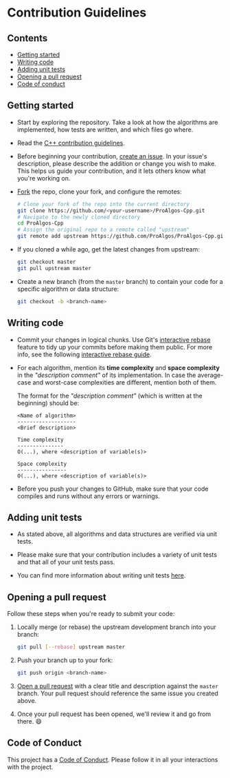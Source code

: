 # Contribution Guidelines

## Contents

* [Getting started](#getting-started)
* [Writing code](#writing-code)
* [Adding unit tests](#adding-unit-tests)
* [Opening a pull request](#opening-a-pull-request)
* [Code of conduct](#code-of-conduct)

## Getting started

* Start by exploring the repository. Take a look at how the algorithms are implemented, how tests
  are written, and which files go where. 

* Read the [C++ contribution guidelines](../C++/CONTRIBUTING.md).

* Before beginning your contribution, [create an issue][issue-guide]. In your issue's 
  description, please describe the addition or change you wish to make. This helps us guide 
  your contribution, and it lets others know what you're working on.

* [Fork][fork-guide] the repo, clone your fork, and configure the remotes:

   ```bash
   # Clone your fork of the repo into the current directory
   git clone https://github.com/<your-username>/ProAlgos-Cpp.git
   # Navigate to the newly cloned directory
   cd ProAlgos-Cpp
   # Assign the original repo to a remote called "upstream"
   git remote add upstream https://github.com/ProAlgos/ProAlgos-Cpp.git
   ```

* If you cloned a while ago, get the latest changes from upstream:

   ```bash
   git checkout master
   git pull upstream master
   ```

* Create a new branch (from the `master` branch) to contain your code for a specific algorithm or data structure:

   ```bash
   git checkout -b <branch-name>
   ```

## Writing code

* Commit your changes in logical chunks. Use Git's [interactive rebase][rebase-info]
  feature to tidy up your commits before making them public. For more info, see the following [interactive rebase guide][rebase-guide].

* For each algorithm, mention its **time complexity** and **space complexity**
  in the _"description comment"_ of its implementation. In case the average-case
  and worst-case complexities are different, mention both of them.

    The format for the _"description comment"_ (which is written at the beginning) should be:

    ```text
    <Name of algorithm>
    -------------------
    <Brief description>

    Time complexity
    ---------------
    O(...), where <description of variable(s)>

    Space complexity
    ----------------
    O(...), where <description of variable(s)>
    ```

* Before you push your changes to GitHub, make sure that your code compiles and runs without any errors or warnings.

## Adding unit tests

* As stated above, all algorithms and data structures are verified via unit tests.
  
* Please make sure that your contribution includes a variety of unit tests and that all of your unit tests pass.

* You can find more information about writing unit tests [here](../C++/CONTRIBUTING.md). 

## Opening a pull request

Follow these steps when you're ready to submit your code:

1. Locally merge (or rebase) the upstream development branch into your branch:

   ```bash
   git pull [--rebase] upstream master
   ```

1. Push your branch up to your fork:

   ```bash
   git push origin <branch-name>
   ```

1. [Open a pull request][pr-guide] with a clear title and description against the
   `master` branch. Your pull request should reference the same issue you created 
   above.

1. Once your pull request has been opened, we'll review it and go from there. :smile:

## Code of Conduct

This project has a [Code of Conduct](CODE_OF_CONDUCT.md). Please follow it in all your interactions with the project.

[fork-guide]: https://help.github.com/fork-a-repo/
[rebase-info]: https://help.github.com/en/github/using-git/about-git-rebase
[rebase-guide]: https://hackernoon.com/beginners-guide-to-interactive-rebasing-346a3f9c3a6d
[pr-guide]: https://help.github.com/articles/about-pull-requests/
[issue-guide]: https://help.github.com/en/articles/about-issues
